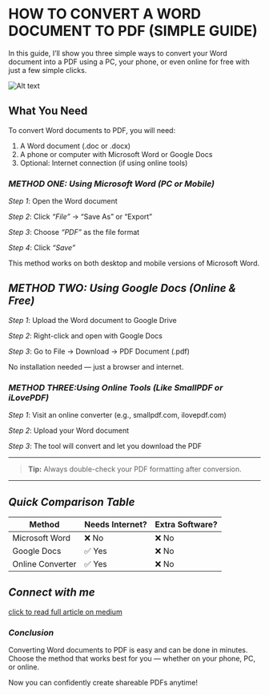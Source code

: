 # HOW TO CONVERT A WORD DOCUMENT TO PDF (SIMPLE GUIDE)

 In this guide, I’ll show you three simple ways to convert your Word document into a PDF using a PC, your phone, or even online for free with just a few simple clicks.

![Alt text](https://cdn-images-1.medium.com/max/1440/0*IuRI5qs7YeSnag_4)

 ## What You Need
 
  To convert Word documents to PDF, you will need:

1. A Word document (.doc or .docx)
2. A phone or computer with Microsoft Word or Google Docs
3. Optional: Internet connection (if using online tools) 

### *METHOD ONE: Using Microsoft Word (PC or Mobile)*

*Step 1*: Open the Word document

*Step 2*: Click *“File”* → “Save As” or “Export”

*Step 3*: Choose *“PDF”* as the file format

*Step 4*: Click *“Save”*


This method works on both desktop and mobile versions of Microsoft Word.

## *METHOD TWO: Using Google Docs (Online & Free)*

*Step 1*: Upload the Word document to Google Drive

*Step 2*: Right-click and open with Google Docs

*Step 3*: Go to File → Download → PDF Document (.pdf)


No installation needed — just a browser and internet.


### *METHOD THREE:Using Online Tools (Like SmallPDF or iLovePDF)*

*Step 1*: Visit an online converter (e.g., smallpdf.com, ilovepdf.com)

*Step 2*: Upload your Word document

*Step 3*: The tool will convert and let you download the PDF

---


>  **Tip:** Always double-check your PDF formatting after conversion.


---


## *Quick Comparison Table*

| Method           | Needs Internet? | Extra Software? |
|------------------|-----------------|-----------------|
| Microsoft Word   | ❌ No           | ❌ No           |
| Google Docs      | ✅ Yes          | ❌ No           |
| Online Converter | ✅ Yes          | ❌ No           |


## *Connect with me* 

[click to read full article on medium](https://medium.com/@godsdaygogdocs/how-to-convert-a-word-document-to-pdf-simple-guide-36e645381482)

### *Conclusion*

Converting Word documents to PDF is easy and can be done in minutes. Choose the method that works best for you — whether on your phone, PC, or online.

Now you can confidently create shareable PDFs anytime!



